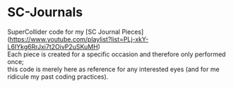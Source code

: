 # SC-Journals
SuperCollider code for my [SC Journal Pieces] (https://www.youtube.com/playlist?list=PLj-xkY-L6IYkg6RrJxi7t2OivP2uSKuMH) <br/>
Each piece is created for a specific occasion and therefore only performed once; <br/>
this code is merely here as reference for any interested eyes (and for me ridicule my past coding practices).
